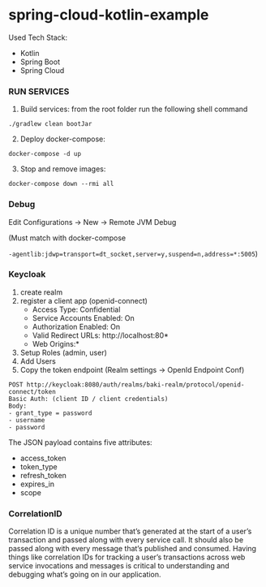 # spring-cloud-kotlin-example

Used Tech Stack:
- Kotlin
- Spring Boot
- Spring Cloud


### RUN SERVICES
1) Build services: from the root folder run the following shell command
```shell
./gradlew clean bootJar
```

2) Deploy docker-compose:
```shell
docker-compose -d up
```

3) Stop and remove images:
```shell
docker-compose down --rmi all
```

### Debug

Edit Configurations -> New -> Remote JVM Debug

(Must match with docker-compose 

`-agentlib:jdwp=transport=dt_socket,server=y,suspend=n,address=*:5005`)

### Keycloak

1) create realm
2) register a client app (openid-connect)
   - Access Type: Confidential
   - Service Accounts Enabled: On
   - Authorization Enabled: On
   - Valid Redirect URLs: http://localhost:80*
   - Web Origins:*
3) Setup Roles (admin, user)   
4) Add Users
5) Copy the token endpoint (Realm settings -> OpenId Endpoint Conf)
```shell
POST http://keycloak:8080/auth/realms/baki-realm/protocol/openid-connect/token
Basic Auth: (client ID / client credentials)
Body:
- grant_type = password
- username
- password
```
The JSON payload contains five attributes:
- access_token
- token_type
- refresh_token
- expires_in
- scope

### CorrelationID

Correlation ID is a unique number that’s generated at the start of a user’s transaction 
and passed along with every service call. 
It should also be passed along with every message that’s published and consumed.
Having things like correlation IDs for tracking a user’s transactions across web service invocations
and messages is critical to understanding and debugging what’s going on in our application.